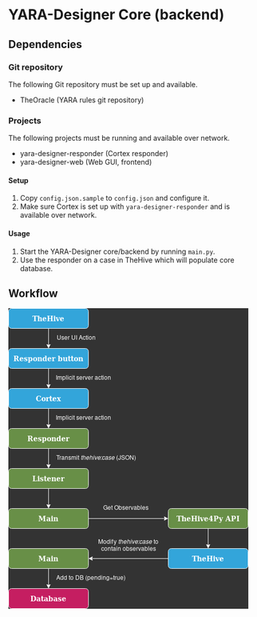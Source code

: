 # YARA-Designer Core (backend)

## Dependencies
### Git repository
The following Git repository must be set up and available.
- TheOracle (YARA rules git repository)
### Projects
The following projects must be running and available over network.
- yara-designer-responder (Cortex responder)
- yara-designer-web (Web GUI, frontend)

#### Setup
1. Copy `config.json.sample` to `config.json` and configure it.
2. Make sure Cortex is set up with `yara-designer-responder` and is available over network.

#### Usage
1. Start the YARA-Designer core/backend by running `main.py`.
2. Use the responder on a case in TheHive which will populate core database.

## Workflow
![responder-workflow](docs/assets/responder_workflow_diagram.png)

